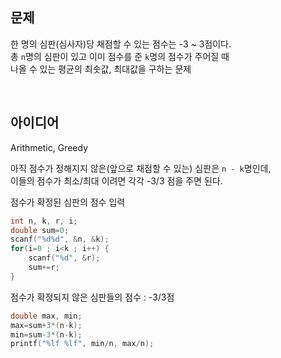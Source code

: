 ## 문제
한 명의 심판(심사자)당 채점할 수 있는 점수는 -3 ~ 3점이다.  
총 `n`명의 심판이 있고 이미 점수를 준 `k`명의 점수가 주어질 때  
나올 수 있는 평균의 최솟값, 최대값을 구하는 문제

<br/>

## 아이디어
Arithmetic, Greedy

아직 점수가 정해지지 않은(앞으로 채점할 수 있는) 심판은 `n - k`명인데,  
이들의 점수가 최소/최대 이려면 각각 -3/3 점을 주면 된다.

점수가 확정된 심판의 점수 입력
```c
int n, k, r, i;
double sum=0;
scanf("%d%d", &n, &k);
for(i=0 ; i<k ; i++) {
	scanf("%d", &r);
	sum+=r;
}
```
점수가 확정되지 않은 심판들의 점수 : -3/3점
```c
double max, min;
max=sum+3*(n-k);
min=sum-3*(n-k);
printf("%lf %lf", min/n, max/n);
```